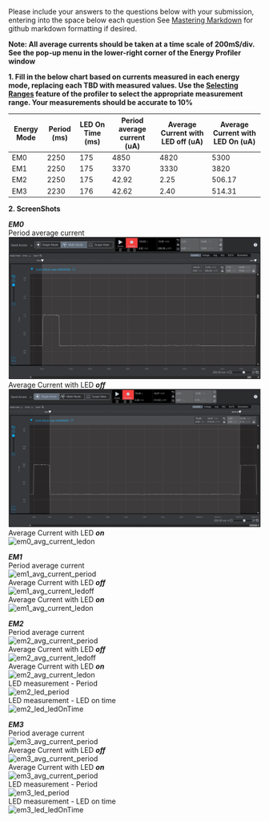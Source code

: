 Please include your answers to the questions below with your submission, entering into the space below each question
See [Mastering Markdown](https://guides.github.com/features/mastering-markdown/) for github markdown formatting if desired.

**Note: All average currents should be taken at a time scale of 200mS/div. See the pop-up menu in the lower-right corner of the Energy Profiler window**

**1. Fill in the below chart based on currents measured in each energy mode, replacing each TBD with measured values.  Use the [Selecting Ranges](https://www.silabs.com/documents/public/user-guides/ug343-multinode-energy-profiler.pdf) feature of the profiler to select the appropriate measurement range.  Your measurements should be accurate to 10%**

Energy Mode | Period (ms) | LED On Time (ms) |Period average current (uA) | Average Current with LED off (uA) | Average Current with LED On (uA)
------------| ------------|------------------|----------------------------|-----------------------------------|---------------------------------
EM0         |    2250     |       175        |          4850              |           4820                    |         5300
EM1         |    2250     |       175        |          3370              |           3330                    |         3820
EM2         |    2250     |       175        |          42.92             |           2.25                    |         506.17
EM3         |    2230     |       176        |          42.62             |           2.40                    |         514.31




**2. ScreenShots**  

***EM0***  
Period average current    
![em0_avg_current_period][em0_avg_current_period]  
Average Current with LED ***off***  
![em0_avg_current_ledoff][em0_avg_current_ledoff]  
Average Current with LED ***on***  
![em0_avg_current_ledon][em0_avg_current_ledon]  

***EM1***  
Period average current    
![em1_avg_current_period][em1_avg_current_period]  
Average Current with LED ***off***  
![em1_avg_current_ledoff][em1_avg_current_ledoff]  
Average Current with LED ***on***  
![em1_avg_current_ledon][em1_avg_current_ledon]  

***EM2***  
Period average current  
![em2_avg_current_period][em2_avg_current_period]  
Average Current with LED ***off***  
![em2_avg_current_ledoff][em2_avg_current_ledoff]  
Average Current with LED ***on***  
![em2_avg_current_ledon][em2_avg_current_ledon]   
LED measurement - Period   
![em2_led_period][em2_led_period]  
LED measurement - LED on time   
![em2_led_ledOnTime][em2_led_ledOnTime]  

***EM3***  
Period average current    
![em3_avg_current_period][em3_avg_current_period]  
Average Current with LED ***off***  
![em3_avg_current_period][em3_avg_current_ledoff]   
Average Current with LED ***on***  
![em3_avg_current_period][em3_avg_current_ledon]   
LED measurement - Period   
![em3_led_period][em3_led_period]  
LED measurement - LED on time   
![em3_led_ledOnTime][em3_led_ledOnTime]  

[em0_avg_current_period]: screenshots/em0_avg_current_period.jpg "em0_avg_current_period"
[em0_avg_current_ledoff]: screenshots/em0_avg_current_ledoff.jpg "em0_avg_current_ledoff"
[em0_avg_current_ledon]: screenshots/em0_avg_current_ledon "em0_avg_current_ledon"
[em0_led_period]: screenshots/em0_led_period "em0_led_period"
[em0_led_ledOnTime]: screenshots/em0_led_ledOnTime "em0_led_ledOnTime"

[em1_avg_current_period]: screenshots/em1_avg_current_period "em1_avg_current_period"
[em1_avg_current_ledoff]: screenshots/em1_avg_current_ledoff "em1_avg_current_ledoff"
[em1_avg_current_ledon]: screenshots/em1_avg_current_ledon "em1_avg_current_ledon"
[em1_led_period]: screenshots/em1_led_period "em1_led_period"
[em1_led_ledOnTime]: screenshots/em1_led_ledOnTime "em1_led_ledOnTime"

[em2_avg_current_period]: screenshots/em2_avg_current_period "em2_avg_current_period"
[em2_avg_current_ledoff]: screenshots/em2_avg_current_ledoff "em2_avg_current_ledoff"
[em2_avg_current_ledon]: screenshots/em2_avg_current_ledon "em2_avg_current_ledon"
[em2_led_period]: screenshots/em2_led_period "em2_led_period"
[em2_led_ledOnTime]: screenshots/em2_led_ledOnTime "em2_led_ledOnTime"

[em3_avg_current_period]: screenshots/em3_avg_current_period "em3_avg_current_period"
[em3_avg_current_ledoff]: screenshots/em3_avg_current_ledoff "em3_avg_current_ledoff"
[em3_avg_current_ledon]: screenshots/em3_avg_current_ledon "em3_avg_current_ledon"
[em3_led_period]: screenshots/em3_led_period "em3_led_period"
[em3_led_ledOnTime]: screenshots/em3_led_ledOnTime "em3_led_ledOnTime"
